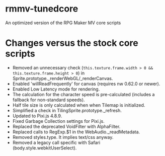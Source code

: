 # rmmv-tunedcore
An optimized version of the RPG Maker MV core scripts

# Changes versus the stock core scripts
- Removed an unnecessary check (`this.texture.frame.width > 0 && this.texture.frame.height > 0`) in Sprite.prototype._renderWebGL/_renderCanvas.
- Enabled 'willReadFrequently' for canvas (requires nw 0.62.0 or newer).
- Enabled Low Latency mode for rendering.
- The calculation for the character speed is pre-calculated (includes a fallback for non-standard speeds).
- Half tile size is only calculated when when Tilemap is initialized.
- Simplified a check in TilingSprite.prototype._refresh.
- Updated to Pixi.js 4.8.9.
- Fixed Garbage Collection settings for Pixi.js.
- Replaced the deprecated VoidFilter with AlphaFilter.
- Replaced calls to RegExp.$1 in the WebAudio._readMetadata.
- Removed styles.type. It implies text/css anyway.
- Removed a legacy call specific with Safari (body.style.webkitUserSelect).